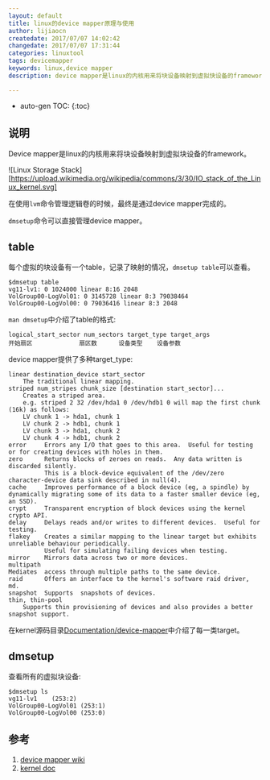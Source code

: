 ```yaml
---
layout: default
title: linux的device mapper原理与使用
author: lijiaocn
createdate: 2017/07/07 14:02:42
changedate: 2017/07/07 17:31:44
categories: linuxtool
tags: devicemapper
keywords: linux,device mapper
description: device mapper是linux的内核用来将块设备映射到虚拟快设备的framework。

---
```


* auto-gen TOC:
{:toc}

## 说明

Device mapper是linux的内核用来将块设备映射到虚拟块设备的framework。

![Linux Storage Stack][https://upload.wikimedia.org/wikipedia/commons/3/30/IO_stack_of_the_Linux_kernel.svg]

在使用`lvm`命令管理逻辑卷的时候，最终是通过device mapper完成的。

`dmsetup`命令可以直接管理device mapper。

## table

每个虚拟的块设备有一个table，记录了映射的情况，`dmsetup table`可以查看。

	$dmsetup table
	vg11-lv1: 0 1024000 linear 8:16 2048
	VolGroup00-LogVol01: 0 3145728 linear 8:3 79038464
	VolGroup00-LogVol00: 0 79036416 linear 8:3 2048

`man dmsetup`中介绍了table的格式:

	logical_start_sector num_sectors target_type target_args
	开始扇区             扇区数      设备类型    设备参数

device mapper提供了多种target_type:

	linear destination_device start_sector
		The traditional linear mapping.
	striped num_stripes chunk_size [destination start_sector]...
		Creates a striped area.
		e.g. striped 2 32 /dev/hda1 0 /dev/hdb1 0 will map the first chunk (16k) as follows:
		LV chunk 1 -> hda1, chunk 1
		LV chunk 2 -> hdb1, chunk 1
		LV chunk 3 -> hda1, chunk 2
		LV chunk 4 -> hdb1, chunk 2
	error     Errors any I/O that goes to this area.  Useful for testing or for creating devices with holes in them.
	zero      Returns blocks of zeroes on reads.  Any data written is discarded silently.  
	          This is a block-device equivalent of the /dev/zero character-device data sink described in null(4).
	cache     Improves performance of a block device (eg, a spindle) by dynamically migrating some of its data to a faster smaller device (eg, an SSD).
	crypt     Transparent encryption of block devices using the kernel crypto API.
	delay     Delays reads and/or writes to different devices.  Useful for testing.
	flakey    Creates a similar mapping to the linear target but exhibits unreliable behaviour periodically.  
	          Useful for simulating failing devices when testing.
	mirror    Mirrors data across two or more devices.
	multipath
	Mediates  access through multiple paths to the same device.
	raid      Offers an interface to the kernel's software raid driver, md.
	snapshot  Supports  snapshots of devices.
	thin, thin-pool
		Supports thin provisioning of devices and also provides a better snapshot support.

在kernel源码目录[Documentation/device-mapper][2]中介绍了每一类target。

## dmsetup

查看所有的虚拟块设备:

	$dmsetup ls
	vg11-lv1	(253:2)
	VolGroup00-LogVol01	(253:1)
	VolGroup00-LogVol00	(253:0)

## 参考

1. [device mapper wiki][1]
2. [kernel doc][2]

[1]: https://en.wikipedia.org/wiki/Device_mapper "device mapper wiki" 
[2]: https://www.kernel.org/doc/Documentation/device-mapper/ "kernel doc"
